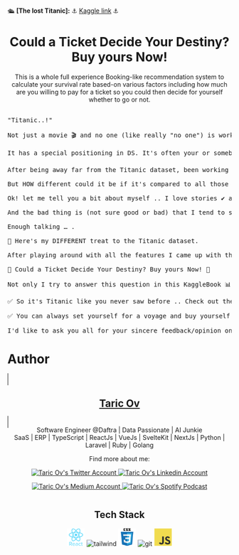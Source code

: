 🛳 **[The lost Titanic]:** ⚓️ [Kaggle link](https://www.kaggle.com/code/taricov/could-a-ticket-decide-your-destiny-buy-yours-now) ⚓️

<h1 align="center">Could a Ticket Decide Your Destiny? Buy yours Now!</h1>
<div align="center">
This is a whole full experience Booking-like recommendation system to calculate your survival rate based-on various factors including how much are you willing to pay for a ticket so you could then decide for yourself whether to go or not.
</div>


<pre>

"Titanic..!"

Not just a movie 🎬 and no one (like really "no one") is working in Data science and does not know what that word means or indicates!

It has a special positioning in DS. It's often your or somebody else's kick-off in the field ⚽️

After being away far from the Titanic dataset, been working on other projects, I finally decided to do it again " … yet this time should be different" I said to myself 😄

But HOW different could it be if it's compared to all those people who really did great jobs analyzing Titanic?

Ok! let me tell you a bit about myself .. I love stories ✔️ and am a question-oriented guy ✔️ who always likes to ask .. like ask a lot!

And the bad thing is (not sure good or bad) that I tend to sub-questionize my question (Mitosis) till I get it down to a really interesting question that would provide me "OK, Buddy, we got it!" to stop asking and start seeking an answer.

Enough talking … .

🔹 Here's my DIFFERENT treat to the Titanic dataset.

After playing around with all the features I came up with the following question:

🔶 Could a Ticket Decide Your Destiny? Buy yours Now! 🔶

Not only I try to answer this question in this KaggleBook 📊 but also I've created an engaging Experience 💪 It's a Simulating Web App to **storytelling *my findings (This is my big deal*)

✅ So it's Titanic like you never saw before .. Check out the NoteBook

✅ You can always set yourself for a voyage and buy yourself a ticket through this Website

I'd like to ask you all for your sincere feedback/opinion on that project and if there are any suggestions to improve the User Experience that would be really appreciated ❤️
</pre>


# Author

<a href="https://twitter.com/taricov" style="font-size:15px;padding: 4px 2px;background: gray">
  <h2 align="center" >Taric Ov</h2>
</a>

<div align="center">
Software Engineer @Daftra | Data Passionate | AI Junkie <br/>SaaS | ERP | TypeScript | ReactJs | VueJs | SvelteKit | NextJs | Python | Laravel | Ruby | Golang
</p>

Find more about me:

<div align="center">

  <a href="https://twitter.com/taric_ov">
    <img src="https://img.shields.io/twitter/follow/taric_ov?style=social" alt="Taric Ov's Twitter Account" />
  </a>

  <a href="https://linkedin.com/in/taricov">
    <img src="https://img.shields.io/badge/Taric%20Ov-0077B5?style=flat&logo=linkedin&logoColor=fff" alt="Taric Ov's Linkedin Account"/>
  </a>
  
  <a href="https://taric-ov.medium.com/">
    <img src="https://img.shields.io/badge/Taric%20Ov-fff?style=flat&logo=medium&logoColor=000" alt="Taric Ov's Medium Account" />
  </a>
  
  <p align="center" style="display:inline-block">
     <a href="https://podcasters.spotify.com/pod/show/thesamuraination">
    <img src="https://img.shields.io/badge/Taric%20Ov-1DB954?style=flat&logo=spotify&logoColor=white" alt="Taric Ov's Spotify Podcast" />
  </a>
  </p>
  
</div>




## Tech Stack
   
   
<img src="https://raw.githubusercontent.com/devicons/devicon/master/icons/react/react-original-wordmark.svg" alt="react" width="40" height="40"/> 
   
<img src="https://www.vectorlogo.zone/logos/tailwindcss/tailwindcss-icon.svg" alt="tailwind" width="40" height="40"/>

 <img src="https://raw.githubusercontent.com/devicons/devicon/master/icons/css3/css3-original-wordmark.svg" alt="css3" width="40" height="40"/>
   
<img src="https://www.vectorlogo.zone/logos/git-scm/git-scm-icon.svg" alt="git" width="40" height="40"/> 
   
<img src="https://raw.githubusercontent.com/devicons/devicon/master/icons/javascript/javascript-original.svg" alt="javascript" width="40" height="40"/>
   
   

</div>


